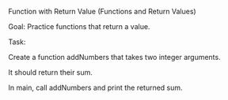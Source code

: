 Function with Return Value (Functions and Return Values)

Goal: Practice functions that return a value.

Task:

Create a function addNumbers that takes two integer arguments.

It should return their sum.

In main, call addNumbers and print the returned sum.
